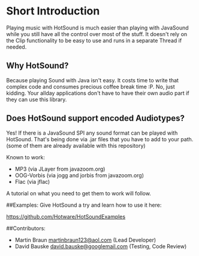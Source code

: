# Short Introduction
Playing music with HotSound is much easier than playing with JavaSound while you still have all the control over most of the stuff. It doesn't rely on the Clip functionality to be easy to use and runs in a separate Thread if needed.

## Why HotSound?
Because playing Sound with Java isn't easy. It costs time to write that complex code and consumes precious coffee break time :P. No, just kidding. Your allday applications don't have to have their own audio part if they can use this library.

## Does HotSound support encoded Audiotypes?
Yes! If there is a JavaSound SPI any sound format can be played with HotSound. That's being done via .jar files that you have to add to your path.
(some of them are already available with this repository)

Known to work:
* MP3 (via JLayer from javazoom.org)
* OOG-Vorbis (via jogg and jorbis from javazoom.org)
* Flac (via jflac)

A tutorial on what you need to get them to work will follow.

##Examples:
Give HotSound a try and learn how to use it here:

https://github.com/Hotware/HotSoundExamples

##Contributors:
* Martin Braun <martinbraun123@aol.com> (Lead Developer)
* David Bauske <david.bauske@googlemail.com> (Testing, Code Review)